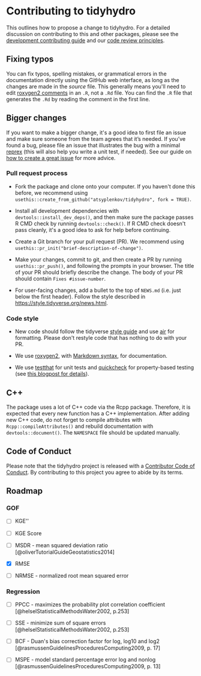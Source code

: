# Contributing to tidyhydro

This outlines how to propose a change to tidyhydro.
For a detailed discussion on contributing to this and other packages, please see the [development contributing guide](https://rstd.io/tidy-contrib) and our [code review principles](https://code-review.tidyverse.org/).

## Fixing typos

You can fix typos, spelling mistakes, or grammatical errors in the documentation directly using the GitHub web interface, as long as the changes are made in the _source_ file. 
This generally means you'll need to edit [roxygen2 comments](https://roxygen2.r-lib.org/articles/roxygen2.html) in an `.R`, not a `.Rd` file. 
You can find the `.R` file that generates the `.Rd` by reading the comment in the first line.

## Bigger changes

If you want to make a bigger change, it's a good idea to first file an issue and make sure someone from the team agrees that it’s needed. 
If you’ve found a bug, please file an issue that illustrates the bug with a minimal 
[reprex](https://www.tidyverse.org/help/#reprex) (this will also help you write a unit test, if needed).
See our guide on [how to create a great issue](https://code-review.tidyverse.org/issues/) for more advice.

### Pull request process

*   Fork the package and clone onto your computer. If you haven't done this before, we recommend using `usethis::create_from_github("atsyplenkov/tidyhydro", fork = TRUE)`.

*   Install all development dependencies with `devtools::install_dev_deps()`, and then make sure the package passes R CMD check by running `devtools::check()`. 
    If R CMD check doesn't pass cleanly, it's a good idea to ask for help before continuing. 
*   Create a Git branch for your pull request (PR). We recommend using `usethis::pr_init("brief-description-of-change")`.

*   Make your changes, commit to git, and then create a PR by running `usethis::pr_push()`, and following the prompts in your browser.
    The title of your PR should briefly describe the change.
    The body of your PR should contain `Fixes #issue-number`.

*  For user-facing changes, add a bullet to the top of `NEWS.md` (i.e. just below the first header). Follow the style described in <https://style.tidyverse.org/news.html>.

### Code style

*   New code should follow the tidyverse [style guide](https://style.tidyverse.org) and use [air](https://github.com/posit-dev/air) for formatting. Please don't restyle code that has nothing to do with your PR.  

*  We use [roxygen2](https://cran.r-project.org/package=roxygen2), with [Markdown syntax](https://cran.r-project.org/web/packages/roxygen2/vignettes/rd-formatting.html), for documentation.  

*  We use [testthat](https://cran.r-project.org/package=testthat) for unit tests and [quickcheck](https://github.com/armcn/quickcheck) for property-based testing (see [this blogpost for details](https://www.etiennebacher.com/posts/2024-10-01-using-property-testing-in-r)). 

## C++

The package uses a lot of C++ code via the Rcpp package. Therefore, it is expected that every new function has a C++ implementation. After adding new C++ code, do not forget to compile attributes with `Rcpp::compileAttributes()` and rebuild documentation with `devtools::document()`. The `NAMESPACE` file should be updated manually.

## Code of Conduct

Please note that the tidyhydro project is released with a [Contributor Code of Conduct](CODE_OF_CONDUCT.md). By contributing to this project you agree to abide by its terms.

## Roadmap
### GOF
-[ ] KGE''

-[ ] KGE Score

-[ ] MSDR - mean squared deviation ratio [@oliverTutorialGuideGeostatistics2014]

-[x] RMSE

-[ ] NRMSE - normalized root mean squared error

### Regression
-[ ] PPCC - maximizes the probability plot correlation coefficient [@helselStatisticalMethodsWater2002, p.253]

-[ ] SSE - minimize sum of square errors [@helselStatisticalMethodsWater2002, p.253]

-[ ] BCF - Duan's bias correction factor for log, log10 and log2 [@rasmussenGuidelinesProceduresComputing2009, p. 17]

-[ ] MSPE - model standard percentage error log and nonlog [@rasmussenGuidelinesProceduresComputing2009, p. 13]

